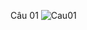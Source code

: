 Câu 01
![Cau01](https://user-images.githubusercontent.com/99703868/191989371-1a084206-36f7-4c26-b688-775210c7c449.png)
